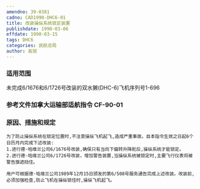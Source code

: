 ```yaml
---
amendno: 39-0381
cadno: CAD1990-DHC6-01
title: 改装操纵系统锁定装置
publishdate: 1990-03-06
effdate: 1990-03-15
tags: DHC6
categories: 民航总局
author: 高旭
---
```


### 适用范围 
未完成6/1676和6/1726号改装的双水獭(DHC-6)飞机序列号1-696

<!--more-->
### 参考文件加拿大运输部适航指令 CF-90-01 

### 原因、措施和规定 
    为了防止操纵系统在锁定位置时,不注意操纵飞机起飞,造成严重事故。自本指令生效之日起6个日历月内完成下述改装: 
    1.进行德·哈维兰公司6/1676号改装,确保只有当向下偏转升降舵后,操纵系统才能锁定。 
    2.进行德·哈维兰公司6/1726号改装，增加警告装置,当操纵系统被锁定时,主要飞行仪表将被警告旗遮挡住。 

    用户可根据德·哈维兰公司1989年12月15日颁发的第6/508号服务通告完成上述改装。改装前,必须加强检查,防止飞机在操纵锁住时,操纵飞机起飞。
